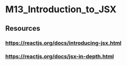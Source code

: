 # M13_Introduction_to_JSX
## Resources
### https://reactjs.org/docs/introducing-jsx.html
### https://reactjs.org/docs/jsx-in-depth.html
